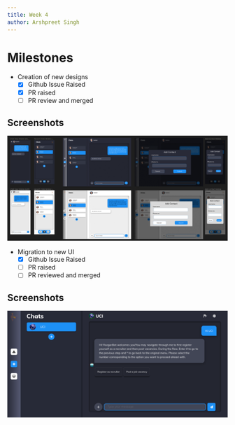 ```yaml
---
title: Week 4
author: Arshpreet Singh
---
```

# Milestones
- Creation of new designs
	- [x] Github Issue Raised
	- [x] PR raised
	- [ ] PR review and merged

## Screenshots
![Designs](./screenshots/UI_designs.png)

- Migration to new UI
	- [x] Github Issue Raised
	- [ ] PR raised
	- [ ] PR reviewed and merged

## Screenshots
![NewUI](./screenshots/NewUI.png)
